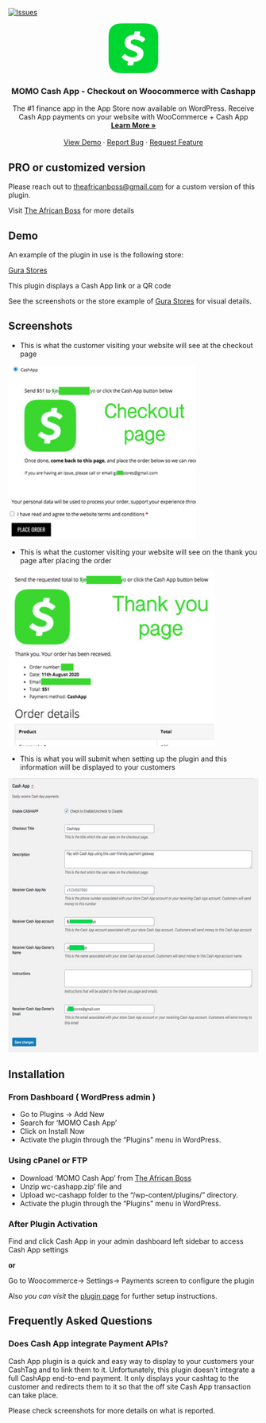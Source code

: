 [![Issues](https://img.shields.io/github/issues/theafricanboss/woocommerce-cashapp.svg?style=for-the-badge&logo=appveyor)](https://github.com/theafricanboss/woocommerce-cashapp/issues)

<p align="center">

  <a href="https://theafricanboss.com/cashapp">
    <img src="assets/images/cashapp.png" alt="MOMO Plugin logo" height="100" width="auto">
  </a>

  <h3 align="center">MOMO Cash App - Checkout on Woocommerce with Cashapp</h3>

  <p align="center">
    The #1 finance app in the App Store now available on WordPress. Receive Cash App payments on your website with WooCommerce + Cash App
    <br />
    <a href="https://theafricanboss.com/cashapp"><strong>Learn More »</strong></a>
    <br />
    <br />
    <a href="https://theafricanboss.com/cashapp">View Demo</a>
    ·
    <a href="https://github.com/theafricanboss/woocommerce-cashapp/issues">Report Bug</a>
    ·
    <a href="https://github.com/theafricanboss/woocommerce-cashapp/issues">Request Feature</a>
  </p>
</p>

## PRO or customized version

Please reach out to theafricanboss@gmail.com for a custom version of this plugin.

Visit [The African Boss](https://theafricanboss.com/cashapp) for more details

## Demo

An example of the plugin in use is the following store:

[Gura Stores](https://gurastores.com/)

This plugin displays a Cash App link or a QR code

See the screenshots or the store example of [Gura Stores](https://gurastores.com/) for visual details.

## Screenshots

- This is what the customer visiting your website will see at the checkout page

<img src="assets/images/checkout_page.jpg" alt="checkout page" height="350" width="auto">

- This is what the customer visiting your website will see on the thank you page after placing the order

<img src="assets/images/thankyou_page.jpg" alt="thank you page" height="350" width="auto">

- This is what you will submit when setting up the plugin and this information will be displayed to your customers

<img src="assets/images/dashboard.jpg" alt="plugin settings" width="auto" height="550" height="auto"/>


## Installation

### From Dashboard ( WordPress admin )

- Go to Plugins -> Add New
- Search for ‘MOMO Cash App’
- Click on Install Now
- Activate the plugin through the “Plugins” menu in WordPress.

### Using cPanel or FTP

- Download ‘MOMO Cash App’ from [The African Boss](https://theafricanboss.com/cashapp)
- Unzip wc-cashapp.zip’ file and
- Upload wc-cashapp folder to the “/wp-content/plugins/” directory.
- Activate the plugin through the “Plugins” menu in WordPress.

### After Plugin Activation

Find and click Cash App in your admin dashboard left sidebar to access Cash App settings

**or**

Go to Woocommerce-> Settings-> Payments screen to configure the plugin

Also _you can visit_ the [plugin page](https://theafricanboss.com/cashapp) for further setup instructions.

## Frequently Asked Questions

### Does Cash App integrate Payment APIs?

Cash App plugin is a quick and easy way to display to your customers your CashTag and to link them to it.
Unfortunately, this plugin doesn't integrate a full CashApp end-to-end payment. It only displays your cashtag to the customer and redirects them to it so that the off site Cash App transaction can take place.

Please check screenshots for more details on what is reported.
